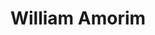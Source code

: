 ---
title: "William Amorim"
cargo: "Sócio e Professor"
foto: "/img/equipe/william.jpeg"
facebook: "https://www.facebook.com/wmoarim"
linkedin: "https://www.linkedin.com/in/william-amorim-776162108/"
twitter: "https://twitter.com/Williamorim89"
github: "https://github.com/williamorim"
bio: 'Bacharel e Mestre em Estatstiíca. Doutorando em Estatística pelo IME-USP com projeto de pesquisa na área de poluição do ar (https://www.rpollution.com/). Trabalhando diaramente com análise de dados e programação em R. Escritor nas horas vagas.'
---
